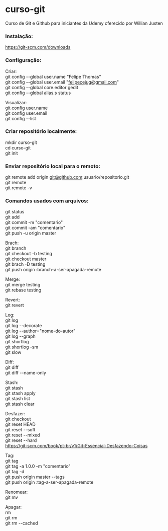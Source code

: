 # curso-git
Curso de Git e Github para iniciantes da Udemy oferecido por Willian Justen

### Instalação:
https://git-scm.com/downloads

### Configuração:
Criar:  
git config --global user.name "Felipe Thomas"  
git config --global user.email "felipecejug@gmail.com"  
git config --global core.editor gedit  
git config --global alias.s status  
  
Visualizar:  
git config user.name  
git config user.email  
git config --list  

### Criar repositório localmente:
mkdir curso-git  
cd curso-git  
git init  
  
### Enviar repositório local para o remoto:
git remote add origin git@github.com:usuario/repositorio.git  
git remote  
git remote -v  
  
### Comandos usados com arquivos:
git status  
git add <nome-do-arquivo>  
git commit -m "comentario"  
git commit -am "comentario"  
git push -u origin master  

Brach:  
git branch  
git checkout -b testing  
git checkout master  
git brach -D testing   
git push origin :branch-a-ser-apagada-remote    
  
Merge:  
git merge testing  
git rebase testing  
  
Revert:  
git revert <id-commit>  
  
Log:  
git log  
git log --decorate  
git log --author="nome-do-autor"  
git log --graph  
git shortlog  
git shortlog -sm  
git slow <hash-do-commit>  
  
Diff:  
git diff  
git diff --name-only  
  
Stash:  
git stash  
git stash apply  
git stash list  
git stash clear  
  
Desfazer:  
git checkout <nome-do-arquivo>  
git reset HEAD <nome-do-arquivo>  
git reset --soft  
git reset --mixed  
git reset --hard  
https://git-scm.com/book/pt-br/v1/Git-Essencial-Desfazendo-Coisas  
  
Tag:  
git tag  
git tag -a 1.0.0 -m "comentario"  
git tag -d <tag-a-ser-apagada-local>  
git push origin master --tags  
git push origin :tag-a-ser-apagada-remote  
      
Renomear:    
git mv <arquivo-origem> <arquivo-destino>  
  
Apagar:  
rm <nome-do-arquivo>  
git rm  <nome-do-arquivo>  
git rm --cached  <nome-do-arquivo>   
